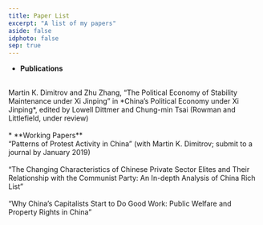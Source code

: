 ```yaml
---
title: Paper List
excerpt: "A list of my papers"
aside: false
idphoto: false
sep: true
---
```


* **Publications**
<br/>
Martin K. Dimitrov and Zhu Zhang, “The Political Economy of Stability Maintenance under Xi Jinping” in *China’s Political Economy under Xi Jinping*, edited by Lowell Dittmer and Chung-min Tsai (Rowman and Littlefield, under review)
<br/>
<br/>
* **Working Papers**
<br/>
“Patterns of Protest Activity in China” (with Martin K. Dimitrov; submit to a journal by January 2019)
<br/>
<br/>
“The Changing Characteristics of Chinese Private Sector Elites and Their Relationship with the Communist Party: An In-depth Analysis of China Rich List”
<br/>
<br/>
“Why China’s Capitalists Start to Do Good Work: Public Welfare and Property Rights in China”
